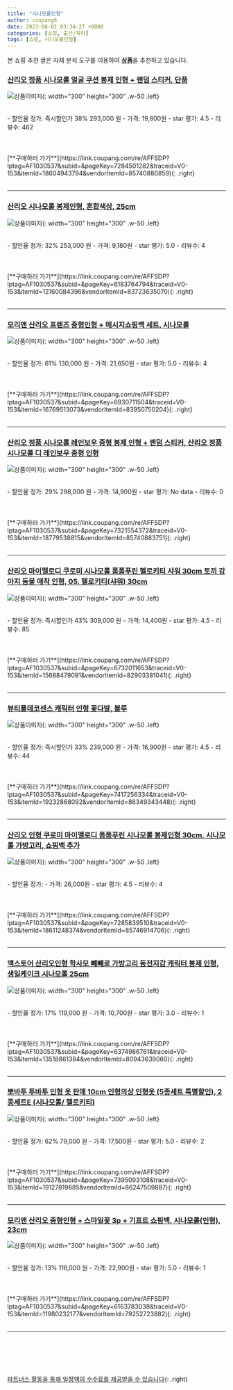 ```yaml
---
title: "시나모롤인형"
author: coupang6
date: 2023-08-01 03:34:27 +0800
categories: [쇼핑, 출산/육아]
tags: [쇼핑, 시나모롤인형]
---
```


본 쇼핑 추천 글은 자체 분석 도구를 이용하여 [**상품**](https://link.coupang.com/a/bao1ui)을 추천하고 있습니다.

### [산리오 정품 시나모롤 얼굴 쿠션 봉제 인형 + 랜덤 스티커, 단품](https://link.coupang.com/re/AFFSDP?lptag=AF1030537&subid=&pageKey=7284501282&traceid=V0-153&itemId=18604943794&vendorItemId=85740880859)

![상품이미지](https://thumbnail7.coupangcdn.com/thumbnails/remote/230x230ex/image/vendor_inventory/6b04/d3c2ba99bd598b9536eb0c36846a4754d50cfe0fb88973d42029d5d29e53.jpg){: width="300" height="300" .w-50 .left}


<br>
- 할인율 정가: 즉시할인가 38%  293,000   원
- 가격: 19,800원
- star 평가: 4.5
- 리뷰수: 462
<br>
<br>
<br>
<br>
[**구매하러 가기**](https://link.coupang.com/re/AFFSDP?lptag=AF1030537&subid=&pageKey=7284501282&traceid=V0-153&itemId=18604943794&vendorItemId=85740880859){: .right}
<br>
<br>

---

### [산리오 시나모롤 봉제인형, 혼합색상, 25cm](https://link.coupang.com/re/AFFSDP?lptag=AF1030537&subid=&pageKey=6183764794&traceid=V0-153&itemId=12160084396&vendorItemId=83723635070)

![상품이미지](https://thumbnail8.coupangcdn.com/thumbnails/remote/230x230ex/image/vendor_inventory/be4f/6cb96b8d955bde555764c206dc036dc254d47da641cef847d54274a314f7.PNG){: width="300" height="300" .w-50 .left}


<br>
- 할인율 정가: 32%  253,000   원
- 가격: 9,180원
- star 평가: 5.0
- 리뷰수: 4
<br>
<br>
<br>
<br>
[**구매하러 가기**](https://link.coupang.com/re/AFFSDP?lptag=AF1030537&subid=&pageKey=6183764794&traceid=V0-153&itemId=12160084396&vendorItemId=83723635070){: .right}
<br>
<br>

---

### [모리앤 산리오 프렌즈 중형인형 + 메시지쇼핑백 세트, 시나모롤](https://link.coupang.com/re/AFFSDP?lptag=AF1030537&subid=&pageKey=6930711504&traceid=V0-153&itemId=16769513073&vendorItemId=83950750204)

![상품이미지](https://thumbnail10.coupangcdn.com/thumbnails/remote/230x230ex/image/retail/images/2022/11/18/15/4/360fc7c1-8990-4b53-8d68-1b7a10a01474.jpg){: width="300" height="300" .w-50 .left}


<br>
- 할인율 정가: 61%  130,000   원
- 가격: 21,650원
- star 평가: 5.0
- 리뷰수: 4
<br>
<br>
<br>
<br>
[**구매하러 가기**](https://link.coupang.com/re/AFFSDP?lptag=AF1030537&subid=&pageKey=6930711504&traceid=V0-153&itemId=16769513073&vendorItemId=83950750204){: .right}
<br>
<br>

---

### [산리오 정품 시나모롤 레인보우 중형 봉제 인형 + 랜덤 스티커, 산리오 정품 시나모롤 디 레인보우 중형 인형](https://link.coupang.com/re/AFFSDP?lptag=AF1030537&subid=&pageKey=7321554372&traceid=V0-153&itemId=18779538815&vendorItemId=85740883751)

![상품이미지](https://thumbnail10.coupangcdn.com/thumbnails/remote/230x230ex/image/vendor_inventory/a175/f3d3e956d0ca9e45722391961b97a3a9a9353ece1fb5355688125acb6d60.jpg){: width="300" height="300" .w-50 .left}


<br>
- 할인율 정가: 29%  298,000   원
- 가격: 14,900원
- star 평가: No data
- 리뷰수: 0
<br>
<br>
<br>
<br>
[**구매하러 가기**](https://link.coupang.com/re/AFFSDP?lptag=AF1030537&subid=&pageKey=7321554372&traceid=V0-153&itemId=18779538815&vendorItemId=85740883751){: .right}
<br>
<br>

---

### [산리오 마이멜로디 쿠로미 시나모롤 폼폼푸린 헬로키티 샤워 30cm 토끼 강아지 동물 애착 인형, 05. 헬로키티(샤워) 30cm](https://link.coupang.com/re/AFFSDP?lptag=AF1030537&subid=&pageKey=6732011653&traceid=V0-153&itemId=15688479091&vendorItemId=82903381041)

![상품이미지](https://thumbnail6.coupangcdn.com/thumbnails/remote/230x230ex/image/vendor_inventory/49f5/7f183fb628a33c3aa5fbdbdb54c357e5a71881919d2deb677b6370806f75.jpg){: width="300" height="300" .w-50 .left}


<br>
- 할인율 정가: 즉시할인가 43%  309,000   원
- 가격: 14,400원
- star 평가: 4.5
- 리뷰수: 85
<br>
<br>
<br>
<br>
[**구매하러 가기**](https://link.coupang.com/re/AFFSDP?lptag=AF1030537&subid=&pageKey=6732011653&traceid=V0-153&itemId=15688479091&vendorItemId=82903381041){: .right}
<br>
<br>

---

### [뷰티풀데코센스 캐릭터 인형 꽃다발, 블루](https://link.coupang.com/re/AFFSDP?lptag=AF1030537&subid=&pageKey=7417256334&traceid=V0-153&itemId=19232868092&vendorItemId=86349343448)

![상품이미지](https://thumbnail8.coupangcdn.com/thumbnails/remote/230x230ex/image/rs_quotation_api/awbnzs4n/8f58f6e13bbc4af0ae6ebee5fccf95e5.jpg){: width="300" height="300" .w-50 .left}


<br>
- 할인율 정가: 즉시할인가 33%  239,000   원
- 가격: 16,900원
- star 평가: 4.5
- 리뷰수: 44
<br>
<br>
<br>
<br>
[**구매하러 가기**](https://link.coupang.com/re/AFFSDP?lptag=AF1030537&subid=&pageKey=7417256334&traceid=V0-153&itemId=19232868092&vendorItemId=86349343448){: .right}
<br>
<br>

---

### [산리오 인형 쿠로미 마이멜로디 폼폼푸린 시나모롤 봉제인형 30cm, 시나모롤 가방고리, 쇼핑백 추가](https://link.coupang.com/re/AFFSDP?lptag=AF1030537&subid=&pageKey=7285839510&traceid=V0-153&itemId=18611248374&vendorItemId=85746914706)

![상품이미지](https://thumbnail7.coupangcdn.com/thumbnails/remote/230x230ex/image/vendor_inventory/c95a/894cb6e3f0404fee72159383189dd7ea9415fb4782165cb9666ea868ef51.jpg){: width="300" height="300" .w-50 .left}


<br>
- 할인율 정가: 
- 가격: 26,000원
- star 평가: 4.5
- 리뷰수: 4
<br>
<br>
<br>
<br>
[**구매하러 가기**](https://link.coupang.com/re/AFFSDP?lptag=AF1030537&subid=&pageKey=7285839510&traceid=V0-153&itemId=18611248374&vendorItemId=85746914706){: .right}
<br>
<br>

---

### [맥스토어 산리오인형 학사모 빼빼로 가방고리 동전지갑 캐릭터 봉제 인형, 생일케이크 시나모롤 25cm](https://link.coupang.com/re/AFFSDP?lptag=AF1030537&subid=&pageKey=6374986761&traceid=V0-153&itemId=13518861384&vendorItemId=80943639060)

![상품이미지](https://thumbnail6.coupangcdn.com/thumbnails/remote/230x230ex/image/vendor_inventory/9af4/945ceaf5074c8d34498775bf633811d519d35631ba69a772eadee9f235a4.jpg){: width="300" height="300" .w-50 .left}


<br>
- 할인율 정가: 17%  119,000   원
- 가격: 10,700원
- star 평가: 3.0
- 리뷰수: 1
<br>
<br>
<br>
<br>
[**구매하러 가기**](https://link.coupang.com/re/AFFSDP?lptag=AF1030537&subid=&pageKey=6374986761&traceid=V0-153&itemId=13518861384&vendorItemId=80943639060){: .right}
<br>
<br>

---

### [뽀바투 투바투 인형 옷 판매 10cm 인형의상 인형옷 (5종세트 특별할인), 2종세트E (시나모롤/ 헬로키티)](https://link.coupang.com/re/AFFSDP?lptag=AF1030537&subid=&pageKey=7395093108&traceid=V0-153&itemId=19127819685&vendorItemId=86247509887)

![상품이미지](https://thumbnail10.coupangcdn.com/thumbnails/remote/230x230ex/image/vendor_inventory/606c/81cf97a3f7d4e01fa093c48ad3a67273eea06a22a8d400dc62b17ad3faf9.png){: width="300" height="300" .w-50 .left}


<br>
- 할인율 정가: 62%  79,000   원
- 가격: 17,500원
- star 평가: 5.0
- 리뷰수: 2
<br>
<br>
<br>
<br>
[**구매하러 가기**](https://link.coupang.com/re/AFFSDP?lptag=AF1030537&subid=&pageKey=7395093108&traceid=V0-153&itemId=19127819685&vendorItemId=86247509887){: .right}
<br>
<br>

---

### [모리앤 산리오 중형인형 + 스마일꽃 3p + 기프트 쇼핑백, 시나모롤(인형), 23cm](https://link.coupang.com/re/AFFSDP?lptag=AF1030537&subid=&pageKey=6163783038&traceid=V0-153&itemId=11980232177&vendorItemId=79252723882)

![상품이미지](https://thumbnail8.coupangcdn.com/thumbnails/remote/230x230ex/image/retail/images/2021/11/05/14/2/34b98848-3647-4d89-9d7b-703dadff4e85.jpg){: width="300" height="300" .w-50 .left}


<br>
- 할인율 정가: 13%  116,000   원
- 가격: 22,900원
- star 평가: 5.0
- 리뷰수: 1
<br>
<br>
<br>
<br>
[**구매하러 가기**](https://link.coupang.com/re/AFFSDP?lptag=AF1030537&subid=&pageKey=6163783038&traceid=V0-153&itemId=11980232177&vendorItemId=79252723882){: .right}
<br>
<br>

---
<br><br><br><br><br> [파트너스 활동을 통해 일정액의 수수료를 제공받을 수 있습니다](https://link.coupang.com/a/bao1ui){: .right}